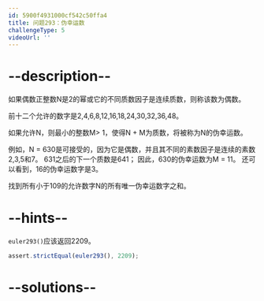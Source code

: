 ```yaml
---
id: 5900f4931000cf542c50ffa4
title: 问题293：伪幸运数
challengeType: 5
videoUrl: ''
---
```


# --description--

如果偶数正整数N是2的幂或它的不同质数因子是连续质数，则称该数为偶数。

前十二个允许的数字是2,4,6,8,12,16,18,24,30,32,36,48。

如果允许N，则最小的整数M> 1，使得N + M为质数，将被称为N的伪幸运数。

例如，N = 630是可接受的，因为它是偶数，并且其不同的素数因子是连续的素数2,3,5和7。 631之后的下一个质数是641； 因此，630的伪幸运数为M = 11。 还可以看到，16的伪幸运数字是3。

找到所有小于109的允许数字N的所有唯一伪幸运数字之和。

# --hints--

`euler293()`应该返回2209。

```js
assert.strictEqual(euler293(), 2209);
```

# --solutions--

